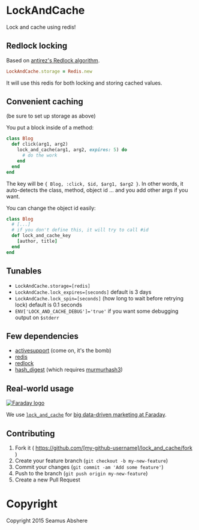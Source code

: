 # LockAndCache

Lock and cache using redis!

## Redlock locking

Based on [antirez's Redlock algorithm](http://redis.io/topics/distlock).

```ruby
LockAndCache.storage = Redis.new
```

It will use this redis for both locking and storing cached values.

## Convenient caching

(be sure to set up storage as above)

You put a block inside of a method:

```ruby
class Blog
  def click(arg1, arg2)
    lock_and_cache(arg1, arg2, expires: 5) do
      # do the work
    end
  end
end
```

The key will be `{ Blog, :click, $id, $arg1, $arg2 }`. In other words, it auto-detects the class, method, object id ... and you add other args if you want.

You can change the object id easily:

```ruby
class Blog
  # [...]
  # if you don't define this, it will try to call #id
  def lock_and_cache_key
    [author, title]
  end
end
```

## Tunables

* `LockAndCache.storage=[redis]`
* `LockAndCache.lock_expires=[seconds]` default is 3 days
* `LockAndCache.lock_spin=[seconds]` (how long to wait before retrying lock) default is 0.1 seconds
* `ENV['LOCK_AND_CACHE_DEBUG']='true'` if you want some debugging output on `$stderr`

## Few dependencies

* [activesupport](https://rubygems.org/gems/activesupport) (come on, it's the bomb)
* [redis](https://github.com/redis/redis-rb)
* [redlock](https://github.com/leandromoreira/redlock-rb)
* [hash_digest](https://github.com/seamusabshere/hash_digest) (which requires [murmurhash3](https://github.com/funny-falcon/murmurhash3-ruby))

## Real-world usage

<p><a href="http://faraday.io"><img src="https://s3.amazonaws.com/photos.angel.co/startups/i/175701-a63ebd1b56a401e905963c64958204d4-medium_jpg.jpg" alt="Faraday logo"/></a></p>

We use [`lock_and_cache`](https://rubygems.org/gems/lock_and_cache) for [big data-driven marketing at Faraday](http://angel.co/faraday).

## Contributing

1. Fork it ( https://github.com/[my-github-username]/lock_and_cache/fork )
2. Create your feature branch (`git checkout -b my-new-feature`)
3. Commit your changes (`git commit -am 'Add some feature'`)
4. Push to the branch (`git push origin my-new-feature`)
5. Create a new Pull Request

# Copyright 

Copyright 2015 Seamus Abshere
